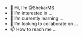 - 👋 Hi, I’m @ShekarMS
- 👀 I’m interested in ...
- 🌱 I’m currently learning ...
- 💞️ I’m looking to collaborate on ...
- 📫 How to reach me ...

<!---
ShekarMS/ShekarMS is a ✨ special ✨ repository because its `README.md` (this file) appears on your GitHub profile.
You can click the Preview link to take a look at your changes.
--->
